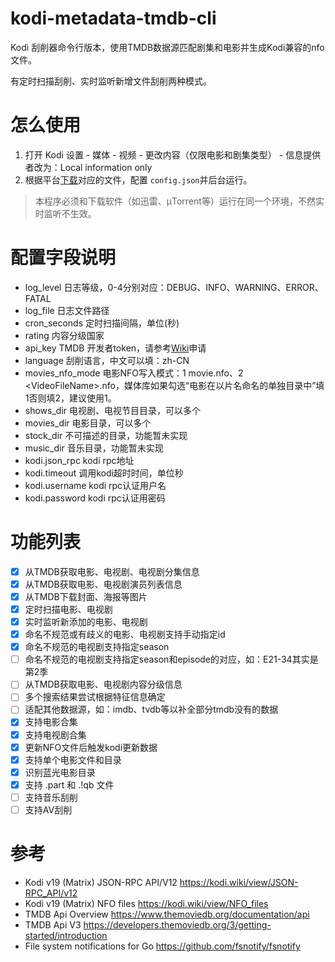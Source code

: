 # kodi-metadata-tmdb-cli

Kodi 刮削器命令行版本，使用TMDB数据源匹配剧集和电影并生成Kodi兼容的nfo文件。

有定时扫描刮削、实时监听新增文件刮削两种模式。

# 怎么使用

1. 打开 Kodi 设置 - 媒体 - 视频  - 更改内容（仅限电影和剧集类型） - 信息提供者改为：Local information only
2. 根据平台[下载](https://github.com/fengqi/kodi-metadata-tmdb-cli/releases)对应的文件，配置 `config.json`并后台运行。

> 本程序必须和下载软件（如迅雷、µTorrent等）运行在同一个环境，不然实时监听不生效。

# 配置字段说明

- log_level 日志等级，0-4分别对应：DEBUG、INFO、WARNING、ERROR、FATAL
- log_file 日志文件路径
- cron_seconds 定时扫描间隔，单位(秒)
- rating 内容分级国家
- api_key TMDB 开发者token，请参考[Wiki](https://github.com/fengqi/kodi-metadata-tmdb-cli/wiki)申请
- language 刮削语言，中文可以填：zh-CN
- movies_nfo_mode 电影NFO写入模式：1 movie.nfo、2 \<VideoFileName\>.nfo，媒体库如果勾选“电影在以片名命名的单独目录中”填1否则填2，建议使用1。
- shows_dir 电视剧、电视节目目录，可以多个
- movies_dir 电影目录，可以多个
- stock_dir 不可描述的目录，功能暂未实现
- music_dir 音乐目录，功能暂未实现
- kodi.json_rpc kodi rpc地址
- kodi.timeout 调用kodi超时时间，单位秒
- kodi.username kodi rpc认证用户名
- kodi.password kodi rpc认证用密码

# 功能列表

- [x] 从TMDB获取电影、电视剧、电视剧分集信息
- [x] 从TMDB获取电影、电视剧演员列表信息
- [x] 从TMDB下载封面、海报等图片
- [x] 定时扫描电影、电视剧
- [x] 实时监听新添加的电影、电视剧
- [x] 命名不规范或有歧义的电影、电视剧支持手动指定id
- [x] 命名不规范的电视剧支持指定season
- [ ] 命名不规范的电视剧支持指定season和episode的对应，如：E21-34其实是第2季
- [ ] 从TMDB获取电影、电视剧内容分级信息
- [ ] 多个搜索结果尝试根据特征信息确定
- [ ] 适配其他数据源，如：imdb、tvdb等以补全部分tmdb没有的数据
- [x] 支持电影合集
- [x] 支持电视剧合集
- [x] 更新NFO文件后触发kodi更新数据
- [x] 支持单个电影文件和目录
- [x] 识别蓝光电影目录
- [x] 支持 .part 和 .!qb 文件
- [ ] 支持音乐刮削
- [ ] 支持AV刮削

# 参考

- Kodi v19 (Matrix) JSON-RPC API/V12 https://kodi.wiki/view/JSON-RPC_API/v12
- Kodi v19 (Matrix) NFO files https://kodi.wiki/view/NFO_files
- TMDB Api Overview https://www.themoviedb.org/documentation/api
- TMDB Api V3 https://developers.themoviedb.org/3/getting-started/introduction
- File system notifications for Go https://github.com/fsnotify/fsnotify
